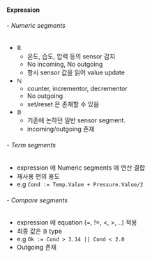 #### Expression

###### - Numeric segments
- $\mathbb{R}$
    - 온도, 습도, 압력 등의 sensor 감지
    - No incoming, No outgoing
    - 항시 sensor 값을 읽어 value update
- $\mathbb{N}$
    - counter, incrementor, decrementor
    - No outgoing
    - set/reset 은 존재할 수 있음
- $\mathbb{B}$
    - 기존에 논하던 일반 sensor segment.
    - incoming/outgoing 존재

###### - Term segments
- expression 에 Numeric segments 에 연산 결합
- 재사용 편의 용도
- e.g `Cond := Temp.Value + Pressure.Value/2`

###### - Compare segments
- expression 에 equation (=, !=, <, >, ..) 적용
- 최종 값은 $\mathbb{B}$ type
- e.g `Ok := Cond > 3.14 || Cond < 2.0`
- Outgoing 존재



